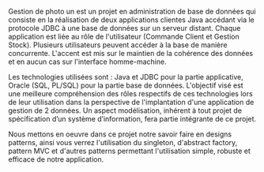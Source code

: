 Gestion de photo un est un projet en administration de base de données qui consiste en la réalisation de deux applications clientes Java 
accédant via le protocole JDBC à une base de données sur un serveur distant. Chaque application est liée au rôle de l'utilisateur
(Commande Client et Gestion Stock). Plusieurs utilisateurs peuvent accéder à la base de manière concurrente. L'accent est mis 
sur le maintien de la cohérence des données et en aucun cas sur l'interface homme-machine.

Les technologies utilisées sont : Java et JDBC pour la partie applicative, Oracle (SQL,
PL/SQL) pour la partie base de données.
 L'objectif visé est une meilleure compréhension des rôles respectifs de ces technologies
lors de leur utilisation dans la perspective de l'implantation d'une application de gestion de 
2
données. Un aspect modélisation, inhérent à tout projet de spécification d’un système
d’information, fera partie intégrante de ce projet.

Nous mettons en oeuvre dans ce projet notre savoir faire en designs patterns, ainsi vous verrez l'utilisation du singleton,
d'abstract factory, pattern MVC et d'autres patterns permettant l'utilisation simple, robuste et efficace de notre application.
